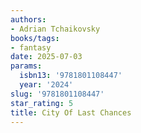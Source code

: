 ```yaml
---
authors:
- Adrian Tchaikovsky
books/tags:
- fantasy
date: 2025-07-03
params:
  isbn13: '9781801108447'
  year: '2024'
slug: '9781801108447'
star_rating: 5
title: City Of Last Chances
---
```


<!--more-->
